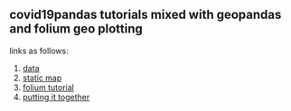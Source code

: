 ## covid19pandas tutorials mixed with geopandas and folium geo plotting

links as follows:
1. [data](https://github.com/PayneLab/covid19pandas/tree/master/docs)
2. [static map](https://towardsdatascience.com/geopandas-101-plot-any-data-with-a-latitude-and-longitude-on-a-map-98e01944b972)
3. [folium tutorial](https://automating-gis-processes.github.io/2016/Lesson5-interactive-map-folium.html)
4. [putting it together](https://ocefpaf.github.io/python4oceanographers/blog/2015/12/14/geopandas_folium/)
